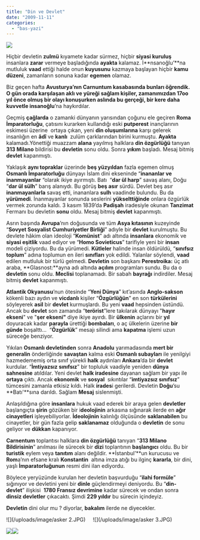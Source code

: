 ```yaml
---
title: "Din ve Devlet"
date: "2009-11-11"
categories: 
  - "bas-yazi"
---
```


![](/uploads/image/kuzi.JPG)  
  
Hiçbir devletin **zulmü** kıyamete kadar sürmez, hiçbir **siyasi kuruluş** insanlara **zarar** vermeye başladığında **ayakta** kalamaz. İ**nsanoğlu’**na mutluluk **vaad** ettiği halde onun **kuyusunu** kazmaya başlayan hiçbir **kamu düzeni**, zamanların sonuna kadar **egemen** olamaz.

Biz geçen hafta **Avusturya’**nın **Carnuntum** kasabasında bunları öğrendik. O gün orada **karşılaşan** aklı ve yüreği sağlam kişiler, zamanımızdan **17oo yıl önce** olmuş bir olayı konuşurken aslında bu **gerçeği,** bir kere daha kuvvetle i**nsanoğlu**’na haykırdılar.

Geçmiş **çağlarda** o zamanki dünyanın yarısından çoğunu ele geçiren **Roma İmparatorluğu**, çatısını kurarken kullandığı eski **putperest** inançlarının eskimesi üzerine  ortaya çıkan, yeni **din oluşumlarına** karşı gelerek insanlığın en **âdî** ve **kanlı**  zulüm çarklarından birini kurmuştu. **Ayakta** kalamadı.Yönettiği muazzam **alana** yayılmış halklara **din özgürlüğü** tanıyan **313 Milano** bildirisi bu **devletin** sonu oldu. Sonra **yıkım** başladı. Mesaj bitmiş **devlet** kapanmıştı.

Yaklaşık **aynı topraklar** üzerinde **beş yüzyıldan** fazla egemen olmuş **Osmanlı İmparatorluğu** dünyayı İslam dini ekseninde “**inananlar ve inanmayanlar** “olarak ikiye ayırmıştı. Batı  “**dar ül harp**” savaş alanı, Doğu “**dar ül sülh**” barış alanıydı. Bu görüş **beş asır** sürdü. Devlet beş asır **inanmayanlarla** savaş etti, inananlara **sulh** vaadinde bulundu. Bu da **yürümedi**. İnanmayanlar sonunda seslerini **yükselttiğinde** onlara özgürlük vermek zorunda kaldı. 3 kasım 1839’da **Padişah** iradesiyle okunan **Tanzimat** Fermanı bu devletin **sonu** oldu. Mesaj bitmiş **devlet** kapanmıştı.

Asrın başında **Avrupa**’nın doğusunda ve tüm **Asya kıtasının** kuzeyinde “**Sovyet Sosyalist Cumhuriyetler Birliği**” adıyle bir **devlet** kurulmuştu. Bu devlete hâkim olan ideoloji “**Komünist**” adı altında **insanlara** ekonomik ve **siyasi eşitlik** vaad ediyor ve “**Homo Sovieticus**” tarifiyle yeni bir **insan** modeli çiziyordu. Bu da yürümedi. **Kütleler** halinde insan öldürüldü, “**sınıfsız toplum**” adına toplumun en ileri **sınıfları** yok edildi. Yalanlar söylendi, **vaad** edilen mutluluk bir türlü gelmedi. **Devletin** son başkanı **Perestroika:** üç atlı araba, **Glasnost:**ayna adı altında **açılım** programları sundu. Bu da o **devletin** sonu oldu. **Meclisi** toplanamadı. Bir sabah **bayrağı** indirdiler. Mesaj bitmiş **devlet** kapanmıştı.  

**Atlantik Okyanusu**’nun ötesinde “**Yeni Dünya**” kıt’asında **Anglo-sakson** kökenli bazı aydın ve **vicdanlı** kişiler “**Özgürlüğün**” en son **türkülerini** söyleyerek **asil** bir **devlet** kurmuşlardı. Bu yeni **vaad** hepsinden üstündü. Ancak bu **devlet** son zamanda “**terörist**”lere takılarak dünyayı "**hayır ekseni**" ve "**şer ekseni"** diye ikiye ayırdı. Bir **ülkenin** açlarını bir **yıl** doyuracak kadar **parayla** ürettiği **bombaları**, o aç ülkelerin üzerine **bir günde** boşalttı…  “**Özgürlük**” mesajı silindi ama **kapatma** işlemi uzun süreceğe benziyor.

Yıkılan **Osmanlı devletinden** sonra **Anadolu** yarımadasında **mert bir generalin** önderliğinde **savaştan** kalma eski **Osmanlı subayları** ile yenilgiyi hazmedememiş orta sınıf yürekli **halk** aydınları **Ankara**’da bir **devlet** kurdular. “**İmtiyazsız sınıfsız**” bir topluluk vaadiyle yeniden **dünya sahnesine** atıldılar. Yeni devlet **halk iradesine** dayanan sağlam bir yapı ile **ortaya** çıktı. Ancak **ekonomik** ve **sosyal**  sıkıntılar “**imtiyazsız sınıfsız**” tümcesini zamanla etkisiz kıldı. Halk **irades**i gerilerdi. Devletin **Doğu**’su **Batı'**sına darıldı. Sağlam **Mesaj** sislenmişti. 

Anlaşıldığına göre **insanlara** hukuk vaad ederek bir araya gelen **devletler** başlangıçta **şirin** gözüken bir i**deolojinin** arkasına sığınarak ilerde en **ağır cinayetleri** işleyebiliyorlar. **İdeolojinin** kalınlığı ölçüsünde **saklanabilen** bu cinayetler, bir gün fazla gelip **saklanamaz** olduğunda o **devletin** de sonu geliyor ve **dükkan** kapanıyor.

**Carnentum** toplantısı halklara **din özgürlüğü** tanıyan “**313 Milano Bildirisinin**” anılması ile sürecek bir **dizi** toplantının **başlangıcı** oldu. Bu bir **turistik** eylem veya **tanıtım** alanı değildir. **İstanbul’**un kurucusu ve **Rom**a’nın efsane kralı **Konstantin**  altına imza atığı bu ilginç **kararla**, bir dini, yaşlı **İmparatorluğunun** resmi dini ilan ediyordu.

Böylece yeryüzünde kurulan her devletin başvurduğu “**ilahi formüle**” sığınıyor ve devletini yeni bir **dinle** güçlendirmeyi deniyordu. Bu “**din- devlet**” ilişkisi  **1780 Fransız devrimine** kadar sürecek ve ondan sonra **dinsiz devletler** çıkacaktı. Şimdi **229 yıldır** bu sürecin içindeyiz.

**Devletin** dini olur mu ? diyorlar, **bakalım** ilerde ne diyecekler.

![](/uploads/image/asker 2.JPG)     ![](/uploads/image/asker 3.JPG)

![](/uploads/image/yeniceri.jpg)![](/uploads/image/tekno55.jpg)
